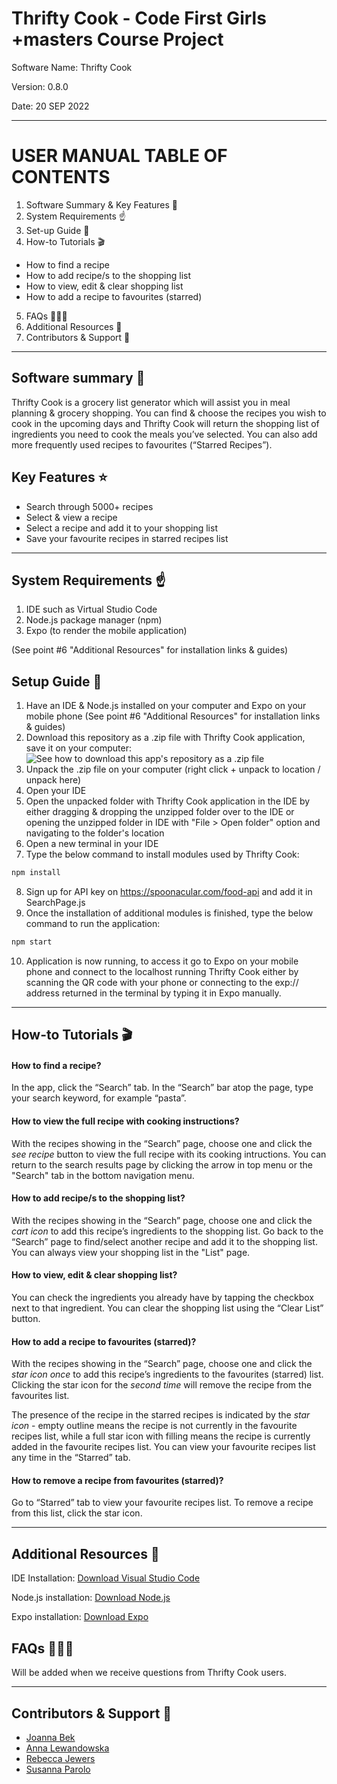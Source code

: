 # Thrifty Cook - Code First Girls +masters Course Project

Software Name: Thrifty Cook

Version: 0.8.0

Date: 20 SEP 2022

----------------------------------------------------

# USER MANUAL TABLE OF CONTENTS

1. Software Summary & Key Features 👀
2. System Requirements ☝️
3. Set-up Guide 🐣
4. How-to Tutorials 🎬
- How to find a recipe
- How to add recipe/s to the shopping list
- How to view, edit & clear shopping list
- How to add a recipe to favourites (starred)
5. FAQs 🙋🏽‍♂️
6. Additional Resources 🧩
7. Contributors & Support 💬

----------------------------------------------------

## Software summary 👀

Thrifty Cook is a grocery list generator which will assist you in meal planning & grocery shopping. You can find & choose the recipes you wish to cook in the upcoming days and Thrifty Cook will return the shopping list of ingredients you need to cook the meals you’ve selected. You can also add more frequently used recipes to favourites (“Starred Recipes”).

## Key Features ⭐

- Search through 5000+ recipes
- Select & view a recipe
- Select a recipe and add it to your shopping list
- Save your favourite recipes in starred recipes list

----------------------------------------------------

## System Requirements ☝️

1. IDE such as Virtual Studio Code
2. Node.js package manager (npm)
3. Expo (to render the mobile application)

(See point #6 "Additional Resources" for installation links & guides)

## Setup Guide 🐣

1. Have an IDE & Node.js installed on your computer and Expo on your mobile phone (See point #6 "Additional Resources" for installation links & guides)
2. Download this repository as a .zip file with Thrifty Cook application, save it on your computer:
![See how to download this app's repository as a .zip file](./assets/images/download-zip.png)
3. Unpack the .zip file on your computer (right click + unpack to location / unpack here)
4. Open your IDE
5. Open the unpacked folder with Thrifty Cook application in the IDE by either dragging & dropping the unzipped folder over to the IDE or opening the unzipped folder in IDE with "File > Open folder" option and navigating to the folder's location
6. Open a new terminal in your IDE
7. Type the below command to install modules used by Thrifty Cook:
```sh
npm install
```
8. Sign up for API key on https://spoonacular.com/food-api and add it in SearchPage.js
9. Once the installation of additional modules is finished, type the below command to run the application:
```sh
npm start
```
10. Application is now running, to access it go to Expo on your mobile phone and connect to the localhost running Thrifty Cook either by scanning the QR code with your phone or connecting to the exp:// address returned in the terminal by typing it in Expo manually.

----------------------------------------------------

## How-to Tutorials 🎬

#### How to find a recipe?

In the app, click the “Search” tab.
In the “Search” bar atop the page, type your search keyword, for example “pasta”.

#### How to view the full recipe with cooking instructions?

With the recipes showing in the “Search” page, choose one and click the *see recipe* button to view the full recipe with its cooking intructions. 
You can return to the search results page by clicking the arrow in top menu or the "Search" tab in the bottom navigation menu.

#### How to add recipe/s to the shopping list?

With the recipes showing in the “Search” page, choose one and click the *cart icon* to add this recipe’s ingredients to the shopping list.
Go back to the “Search” page to find/select another recipe and add it to the shopping list.
You can always view your shopping list in the "List" page.

#### How to view, edit & clear shopping list?

You can check the ingredients you already have by tapping the checkbox next to that ingredient. You can clear the shopping list using the “Clear List” button.

#### How to add a recipe to favourites (starred)?

With the recipes showing in the “Search” page, choose one and click the *star icon* _once_ to add this recipe’s ingredients to the favourites (starred) list. Clicking the star icon for the _second time_ will remove the recipe from the favourites list. 

The presence of the recipe in the starred recipes is indicated by the *star icon* - empty outline means the recipe is not currently in the favourite recipes list, while a full star icon with filling means the recipe is currently added in the favourite recipes list.
You can view your favourite recipes list any time in the “Starred” tab.

#### How to remove a recipe from favourites (starred)?

Go to “Starred” tab to view your favourite recipes list. To remove a recipe from this list, click the star icon.

----------------------------------------------------

## Additional Resources 🧩

IDE Installation: [Download Visual Studio Code](https://code.visualstudio.com/Download)

Node.js installation: [Download Node.js](https://nodejs.org/en/download)

Expo installation: [Download Expo](https://docs.expo.dev/get-started/installation)

## FAQs 🙋🏽‍♂️

Will be added when we receive questions from Thrifty Cook users.

----------------------------------------------------

## Contributors & Support 💬
- [Joanna Bek](https://github.com/asikowe)
- [Anna Lewandowska](https://github.com/anna-lewandowska)
- [Rebecca Jewers](https://github.com/FuckinGandalfMan)
- [Susanna Parolo](https://github.com/susannaparolo)
